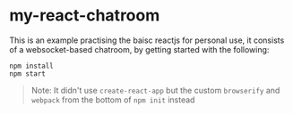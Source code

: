 # my-react-chatroom

This is an example practising the baisc reactjs for personal use, it consists of a websocket-based chatroom, by getting started with the following:

```shell
npm install
npm start
```

> Note: It didn't use `create-react-app` but the custom `browserify` and `webpack` from the bottom of `npm init`  instead

